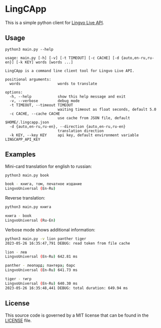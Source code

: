 # LingCApp

This is a simple python client for [Lingvo Live API](https://www.lingvolive.com/). 

## Usage

```
python3 main.py --help

usage: main.py [-h] [-v] [-t TIMEOUT] [-c CACHE] [-d {auto,en-ru,ru-en}] [-k KEY] words [words ...]

LingCApp is a command line client tool for Lingvo Live API.

positional arguments:
  words                 words to translate

options:
  -h, --help            show this help message and exit
  -v, --verbose         debug mode
  -t TIMEOUT, --timeout TIMEOUT
                        waiting timeout as float seconds, default 5.0
  -c CACHE, --cache CACHE
                        use cache from JSON file, default $HOME/.lingcapp.json
  -d {auto,en-ru,ru-en}, --direction {auto,en-ru,ru-en}
                        translation direction
  -k KEY, --key KEY     api key, default environment variable LINGCAPP_API_KEY
```

## Examples

Mini-card translation for english to russian:

```sh
python3 main.py book

book - книга, том, печатное издание
LingvoUniversal (En-Ru)
```

Reverse translation:

```sh
python3 main.py книга

книга - book
LingvoUniversal (Ru-En)
```

Verbose mode shows additional information:

```sh
python3 main.py -v lion panther tiger
2023-05-26 16:35:47,791 DEBUG: read token from file cache

lion - лев
LingvoUniversal (En-Ru) 642.81 ms

panther - леопард; пантера; барс
LingvoUniversal (En-Ru) 641.73 ms

tiger - тигр
LingvoUniversal (En-Ru) 640.30 ms
2023-05-26 16:35:48,441 DEBUG: total duration: 649.94 ms
```

## License

This source code is governed by a MIT license that can be found
in the [LICENSE](https://github.com/z0rr0/lingcapp/blob/main/LICENSE) file.